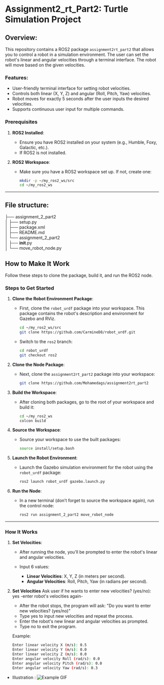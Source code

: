 # Assignment2_rt_Part2: Turtle Simulation Project

## Overview:

This repository contains a ROS2 package `assignment2rt_part2` that allows you to control a robot in a simulation environment. The user can set the robot's linear and angular velocities through a terminal interface. The robot will move based on the given velocities.

### Features:

- User-friendly terminal interface for setting robot velocities.
- Controls both linear (X, Y, Z) and angular (Roll, Pitch, Yaw) velocities.
- Robot moves for exactly 5 seconds after the user inputs the desired velocities.
- Supports continuous user input for multiple commands.

### Prerequisites

1. **ROS2 Installed**:
   - Ensure you have ROS2 installed on your system (e.g., Humble, Foxy, Galactic, etc.).
   - If ROS2 is not installed.

2. **ROS2 Workspace**:
   - Make sure you have a ROS2 workspace set up. If not, create one:
     ```bash
     mkdir -p ~/my_ros2_ws/src
     cd ~/my_ros2_ws
     ```

---

## File structure:

├── assignment_2_part2 <br>
│   ├── setup.py       <br>
│   ├── package.xml     <br> 
│   ├── README.md        <br>
│   └── assignment_2_part2  <br> 
│       ├── __init__.py   <br>
│       └── move_robot_node.py <br>

     
## How to Make It Work

Follow these steps to clone the package, build it, and run the ROS2 node.


### Steps to Get Started

1. **Clone the Robot Environment Package**:
   - First, clone the `robot_urdf` package into your workspace. This package contains the robot's description and environment for Gazebo and RViz.
     ```bash
     cd ~/my_ros2_ws/src
     git clone https://github.com/CarmineD8/robot_urdf.git
     ```
   - Switch to the `ros2` branch:
     ```bash
     cd robot_urdf
     git checkout ros2
     ```

2. **Clone the Node Package**:
   - Next, clone the `assignment2rt_part2` package into your workspace:
     ```bash
     git clone https://github.com/Mohamedags/assignment2rt_part2
     ```

3. **Build the Workspace**:
   - After cloning both packages, go to the root of your workspace and build it:
     ```bash
     cd ~/my_ros2_ws
     colcon build
     ```

4. **Source the Workspace**:
   - Source your workspace to use the built packages:
     ```bash
     source install/setup.bash
     ```

5. **Launch the Robot Environment**:
   - Launch the Gazebo simulation environment for the robot using the `robot_urdf` package:
     ```bash
     ros2 launch robot_urdf gazebo.launch.py
     ```

6. **Run the Node**:
   - In a new terminal (don’t forget to source the workspace again), run the control node:
     ```bash
     ros2 run assignment_2_part2 move_robot_node
     ```

---

### How It Works

1. **Set Velocities**:
   - After running the node, you’ll be prompted to enter the robot's linear and angular velocities.

   - Input 6 values:
     - **Linear Velocities**: X, Y, Z (in meters per second).
     - **Angular Velocities**: Roll, Pitch, Yaw (in radians per second).
     
2. **Set Velocities** Ask user if he wants to enter new velocities? (yes/no): yes -enter robot's velocities again-
   - After the robot stops, the program will ask: "Do you want to enter new velocities? (yes/no)"
   - Type yes to input new velocities and repeat the process.
   - Enter the robot's new linear and angular velocities as prompted.
   - Type no to exit the program.
   
   Example:
   ```bash
   Enter linear velocity X (m/s): 0.5
   Enter linear velocity Y (m/s): 0.0
   Enter linear velocity Z (m/s): 0.0
   Enter angular velocity Roll (rad/s): 0.0
   Enter angular velocity Pitch (rad/s): 0.0
   Enter angular velocity Yaw (rad/s): 0.3
   
- Illustration : 
![Example GIF](images/illustration_rt2_part2.gif)

